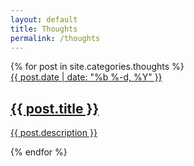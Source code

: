 ```yaml
---
layout: default
title: Thoughts
permalink: /thoughts
---
```


<article class="thoughts main-content">
  {% for post in site.categories.thoughts %}
  <a href="{{ post.url }}" class="thought row">
    <div class="thought__date col-sm-offset-3 col-sm-3 last-xs first-sm">{{ post.date | date: "%b %-d, %Y" }}</div>
    <div class="thought__info col-sm-6">
      <h2 class="thought__title">{{ post.title }}<span class="link--arrow"></span></h2>
      <p class="thought__summary">{{ post.description }}</p>
    </div>
  </a>
  {% endfor %}
</article>
